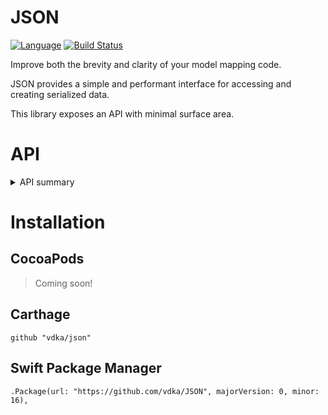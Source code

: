 # JSON

[![Language](https://img.shields.io/badge/Swift-3-brightgreen.svg)](http://swift.org) [![Build Status](https://travis-ci.org/vdka/JSON.svg?branch=master)](https://travis-ci.org/vdka/JSON)

Improve both the brevity and clarity of your model mapping code.

JSON provides a simple and performant interface for accessing and creating serialized data.

This library exposes an API with minimal surface area.

# API
<details>
  <summary>API summary</summary>
```swift
// Creating a JSON instance (static)
static func JSON.Parser.parse(_ buffer: UnsafeBufferPointer<UTF8.CodeUnit>, options: JSON.Parser.Option = []) throws -> JSON
static func JSON.Parser.parse(_ data: [UTF8.CodeUnit], options: JSON.Parser.Option = []) throws -> JSON
static func JSON.Parser.parse(_ data: Data, options: JSON.Parser.Option = []) throws -> JSON
static func JSON.Parser.parse(_ string: String, options: JSON.Parser.Option = []) throws -> JSON

// Serializing a JSON instance
static func JSON.Serializer.serialize(_ json: JSON, options: JSON.Serializer.Option = []) throws -> String
static func JSON.Serializer.serialize<O: TextOutputStream>(_ json: JSON, to stream: inout O, options: JSON.Serializer.Option) throws
func JSON.serialized(options: JSON.Serializer.Option = []) throws -> String

// Accessing JSON
func JSON.get<T: JSONInitializable>(_ field: String, `default`: String?) -> T
func JSON.get<T: JSONInitializable>(_ field: String, `default`: T? = nil) throws -> T?
func JSON.get<T: JSONInitializable>(_ field: String, `default`: [T]? = nil) throws -> [T]

var JSON.object: [String: JSON]?
var JSON.array: [JSON]?
var JSON.string: String?
var JSON.int: Int?
var JSON.bool: Bool?
var JSON.double: Double?

var JSON.isObject: Bool
var JSON.isArray: Bool
var JSON.isString: Bool
var JSON.isInt: Bool
var JSON.isBool: Bool
var JSON.isDouble: Bool

protocol JSONInitializable {
    init(json: JSON) throws
}

protocol JSONRepresentable {
    func encoded() -> JSON
}
```
</details>

For deserialization the `get` method is generic and initializes the result type with `init(json: JSON) throws` or throws an error indicative of what went wrong. Because this generic method is constraint to any type that conforms to `JSONInitializable` it is possible to extract your own complex nested models by just calling `get`.
Furthermore there are overloads to the `get` method that allow the initialization of `Optional` and `RawRepresentable` types when their `Wrapped` and `RawValue`s are conformant to `JSONInitialable`. This means the majority of your simple `RawRepresentable` enum's can be initialized without needing to create an explicit initializer.

Similarly on the model serialization side the `encoded` method is the single point of call. It is automatically called by the initializers for `ExpressibleByArrayLiteral` & `ExpressibleByDictionaryLiteral`. This makes declaring JSON instances extremely simple.

# Examples

- [Samples](https://github.com/vdka/JSON-Sample) Catered examples using real API's
- [Commandline application](https://github.com/vdka/cj) for accessing JSON when scripting

<details>
  <summary>Example Usage</summary>
```json
{
    "status": "online",
    "last_active": 1481873354,
    "email": "jane@example.com",
    "username": "janesmith",
    "name": "Jane Smith",
    "dob": 805852800,
    "accepted_terms": true
}
```

```swift
enum State: String { case online, offline }

struct User {
    var status:        Status
    var lastActive:    Date
    var name:          String
    var email:         String
    var dob:           Date
    var acceptedTerms: Bool
    var friends:       [String]
    var avatarUrl:     URL?
}

extension User: JSONInitializable {
    init(json: JSON) throws {
        status        = try json.get("status")
        lastActive    = try json.get("last_active")
        name          = try json.get("name")
        email         = try json.get("email")
        dob           = try json.get("dob")
        acceptedTerms = try json.get("accepted_terms")
        friends       = try json.get("friends")
        avatarUrl     = try json.get("avatar_url")
    }
}

extension User: JSONRepresentable {

    func encoded() -> JSON {
        return
            [
                "status": status,
                "name": name,
                "email": email,
                "dob": dob,
                "accepted_terms": acceptedTerms,
                "friends": friends.encoded(),
                "avatar_url": avatarUrl.encoded()
            ]
    }
}
```
</details>

# Installation

## CocoaPods
> Coming soon!

## Carthage
```
github "vdka/json"
```

## Swift Package Manager
```
.Package(url: "https://github.com/vdka/JSON", majorVersion: 0, minor: 16),
```
